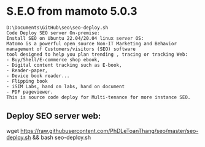 # S.E.O from mamoto 5.0.3

```seo
D:\Documents\GitHub\seo\seo-deploy.sh
Code Deploy SEO server On-premise:
Install SEO on Ubuntu 22.04/20.04 linux server OS:
Matomo is a powerful open source Non-IT Marketing and Behavior management of Customers/visitors (SEO) software 
tool designed to help you plan trending , tracing or tracking Web:
- Buy/Shell/E-commerce shop ebook,
- Digital content tracking such as E-book,
- Reader-paper,
- Device book reader...
- Flipping book
- iSIM Labs, hand on labs, hand on document
- PDF pageviewer.
This is source code deploy for Multi-tenance for more instance SEO.
```

## Deploy SEO server web:

wget https://raw.githubusercontent.com/PhDLeToanThang/seo/master/seo-deploy.sh && bash seo-deploy.sh

